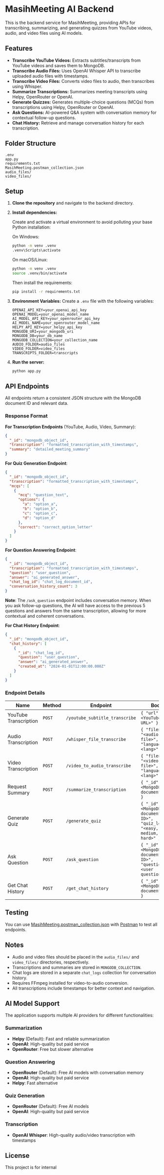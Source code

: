 # MasihMeeting AI Backend

This is the backend service for MasihMeeting, providing APIs for transcribing, summarizing, and generating quizzes from YouTube videos, audio, and video files using AI models.

## Features

- **Transcribe YouTube Videos:** Extracts subtitles/transcripts from YouTube videos and saves them to MongoDB.
- **Transcribe Audio Files:** Uses OpenAI Whisper API to transcribe uploaded audio files with timestamps.
- **Transcribe Video Files:** Converts video files to audio, then transcribes using Whisper.
- **Summarize Transcriptions:** Summarizes meeting transcripts using Helpy, OpenRouter or OpenAI.
- **Generate Quizzes:** Generates multiple-choice questions (MCQs) from transcriptions using Helpy, OpenRouter or OpenAI.
- **Ask Questions:** AI-powered Q&A system with conversation memory for contextual follow-up questions.
- **Chat History:** Retrieve and manage conversation history for each transcription.

## Folder Structure

```
.env
app.py
requirements.txt
MasihMeeting.postman_collection.json
audio_files/
video_files/
```

## Setup

1. **Clone the repository** and navigate to the backend directory.

2. **Install dependencies:**

   Create and activate a virtual environment to avoid polluting your base Python installation:

   On Windows:

   ```sh
   python -m venv .venv
   .venv\Scripts\activate
   ```

   On macOS/Linux:

   ```sh
   python -m venv .venv
   source .venv/bin/activate
   ```

   Then install the requirements:

   ```sh
   pip install -r requirements.txt
   ```

3. **Environment Variables:**
   Create a `.env` file with the following variables:

   ```
   OPENAI_API_KEY=your_openai_api_key
   OPENAI_MODEL=your_openai_model_name
   AI_MODEL_API_KEY=your_openrouter_api_key
   AI_MODEL_NAME=your_openrouter_model_name
   HELPY_API_KEY=your_helpy_api_key
   MONGODB_URI=your_mongodb_uri
   MONGODB_DB=your_db_name
   MONGODB_COLLECTION=your_collection_name
   AUDIO_FOLDER=audio_files
   VIDEO_FOLDER=video_files
   TRANSCRIPTS_FOLDER=transcripts
   ```

4. **Run the server:**
   ```sh
   python app.py
   ```

## API Endpoints

All endpoints return a consistent JSON structure with the MongoDB document ID and relevant data.

### Response Format

**For Transcription Endpoints** (YouTube, Audio, Video, Summary):

```json
{
  "_id": "mongodb_object_id",
  "transcription": "formatted_transcription_with_timestamps",
  "summary": "detailed_meeting_summary"
}
```

**For Quiz Generation Endpoint**:

```json
{
  "_id": "mongodb_object_id",
  "transcription": "formatted_transcription_with_timestamps",
  "mcqs": [
    {
      "mcq": "question_text",
      "options": {
        "a": "option_a",
        "b": "option_b",
        "c": "option_c",
        "d": "option_d"
      },
      "correct": "correct_option_letter"
    }
  ]
}
```

**For Question Answering Endpoint**:

```json
{
  "_id": "mongodb_object_id",
  "transcription": "formatted_transcription_with_timestamps",
  "question": "user_question",
  "answer": "ai_generated_answer",
  "chat_log_id": "chat_log_document_id",
  "conversation_history_count": 3
}
```

**Note**: The `/ask_question` endpoint includes conversation memory. When you ask follow-up questions, the AI will have access to the previous 5 questions and answers from the same transcription, allowing for more contextual and coherent conversations.

**For Chat History Endpoint**:

```json
{
  "_id": "mongodb_object_id",
  "chat_history": [
    {
      "_id": "chat_log_id",
      "question": "user_question",
      "answer": "ai_generated_answer",
      "created_at": "2024-01-01T12:00:00.000Z"
    }
  ]
}
```

### Endpoint Details

| Name                  | Method | Endpoint                       | Body                                                                       | Returns                                                                                                                               |
| --------------------- | ------ | ------------------------------ | -------------------------------------------------------------------------- | ------------------------------------------------------------------------------------------------------------------------------------- |
| YouTube Transcription | `POST` | `/youtube_subtitle_transcribe` | `{ "url": "<YouTube URL>" }`                                               | `{ "_id": "...", "transcription": "...", "summary": "..." }`                                                                          |
| Audio Transcription   | `POST` | `/whisper_file_transcribe`     | `{ "filename": "<audio file>", "language": "<lang>" }`                     | `{ "_id": "...", "transcription": "...", "summary": "..." }`                                                                          |
| Video Transcription   | `POST` | `/video_to_audio_transcribe`   | `{ "filename": "<video file>", "language": "<lang>" }`                     | `{ "_id": "...", "transcription": "...", "summary": "..." }`                                                                          |
| Request Summary       | `POST` | `/summarize_transcription`     | `{ "_id": "<MongoDB document ID>" }`                                       | `{ "_id": "...", "transcription": "...", "summary": "..." }`                                                                          |
| Generate Quiz         | `POST` | `/generate_quiz`               | `{ "_id": "<MongoDB document ID>", "quiz_level": "<easy, medium, hard>" }` | `{ "_id": "...", "transcription": "...", "mcqs": [...] }`                                                                             |
| Ask Question          | `POST` | `/ask_question`                | `{ "_id": "<MongoDB document ID>", "question": "<user question>" }`        | `{ "_id": "...", "transcription": "...", "question": "...", "answer": "...", "chat_log_id": "...", "conversation_history_count": 3 }` |
| Get Chat History      | `POST` | `/get_chat_history`            | `{ "_id": "<MongoDB document ID>" }`                                       | `{ "_id": "...", "chat_history": [...] }`                                                                                             |

## Testing

You can use [MasihMeeting.postman_collection.json](MasihMeeting.postman_collection.json) with [Postman](https://www.postman.com/) to test all endpoints.

## Notes

- Audio and video files should be placed in the `audio_files/` and `video_files/` directories, respectively.
- Transcriptions and summaries are stored in `MONGODB_COLLECTION`.
- Chat logs are stored in a separate `chat_logs` collection for conversation history.
- Requires FFmpeg installed for video-to-audio conversion.
- All transcriptions include timestamps for better context and navigation.

## AI Model Support

The application supports multiple AI providers for different functionalities:

### Summarization

- **Helpy** (Default): Fast and reliable summarization
- **OpenAI**: High-quality but paid service
- **OpenRouter**: Free but slower alternative

### Question Answering

- **OpenRouter** (Default): Free AI models with conversation memory
- **OpenAI**: High-quality but paid service
- **Helpy**: Fast alternative

### Quiz Generation

- **OpenRouter** (Default): Free AI models
- **OpenAI**: High-quality but paid service

### Transcription

- **OpenAI Whisper**: High-quality audio/video transcription with timestamps

## License

This project is for internal
